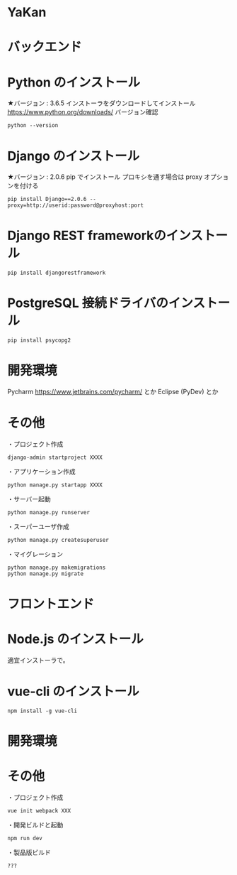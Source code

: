 YaKan
===============

# バックエンド

# Python のインストール
★バージョン : 3.6.5
インストーラをダウンロードしてインストール
https://www.python.org/downloads/
バージョン確認
```
python --version
```
# Django のインストール
★バージョン : 2.0.6
pip でインストール
プロキシを通す場合は proxy オプションを付ける
```
pip install Django==2.0.6 --proxy=http://userid:password@proxyhost:port
```
# Django REST frameworkのインストール
```
pip install djangorestframework
```
# PostgreSQL 接続ドライバのインストール
```
pip install psycopg2
```
# 開発環境
Pycharm
https://www.jetbrains.com/pycharm/
とか
Eclipse (PyDev)
とか


# その他
・プロジェクト作成
```
django-admin startproject XXXX
```
・アプリケーション作成
```
python manage.py startapp XXXX
```
・サーバー起動
```
python manage.py runserver
```
・スーパーユーザ作成
```
python manage.py createsuperuser
```
・マイグレーション
```
python manage.py makemigrations
python manage.py migrate
```

# フロントエンド

# Node.js のインストール
適宜インストーラで。

# vue-cli のインストール
```
npm install -g vue-cli
```

# 開発環境

# その他
・プロジェクト作成
```
vue init webpack XXX
```
・開発ビルドと起動
```
npm run dev
```
・製品版ビルド
```
???
```
